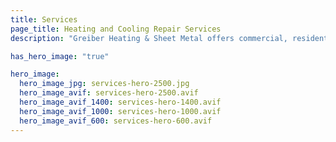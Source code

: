 ```yaml
---
title: Services
page_title: Heating and Cooling Repair Services
description: "Greiber Heating & Sheet Metal offers commercial, residential & industrial HVAC, geothermal heating, cooling & ventilation services in Waunakee, Wisconsin."

has_hero_image: "true"

hero_image:
  hero_image_jpg: services-hero-2500.jpg
  hero_image_avif: services-hero-2500.avif
  hero_image_avif_1400: services-hero-1400.avif
  hero_image_avif_1000: services-hero-1000.avif
  hero_image_avif_600: services-hero-600.avif
---
```

